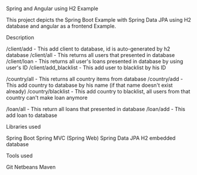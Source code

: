 Spring and Angular using H2 Example

This project depicts the Spring Boot Example with Spring Data JPA using H2 database and angular as a frontend Example.

Description

/client/add - This add client to database, id is auto-generated by h2 database
/client/all - This returns all users that presented in database
/client/loan - This returns all user's loans presented in database by using user's ID
/client/add_blacklist - This add user to blacklist by his ID

/country/all - This returns all country items from database
/country/add - This add country to database by his name (if that name doesn't exist already)
/country/blacklist - This add country to blacklist, all users from that country can't make loan anymore

/loan/all - This return all loans that presented in database
/loan/add - This add loan to database

Libraries used

Spring Boot
Spring MVC (Spring Web)
Spring Data JPA
H2 embedded database

Tools used

Git
Netbeans
Maven
    

